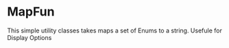 # MapFun

This simple utility classes takes maps a set of Enums to a string. Usefule for Display Options
